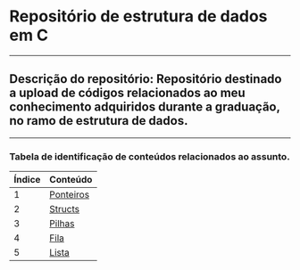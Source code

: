 # Repositório de estrutura de dados em C
---------------------------------------------------------------------------------------
## Descrição do repositório: Repositório destinado a upload de códigos relacionados ao meu conhecimento adquiridos durante a graduação, no ramo de estrutura de dados.
---------------------------------------------------------------------------------------
### Tabela de identificação de conteúdos relacionados ao assunto.

Índice | Conteúdo
-------|----------
1      | <a href="https://github.com/GabrielFAlmeida/Estrutura-de-dados-em-C/tree/master/Ponteiros">Ponteiros</a> 
2      | <a href="https://github.com/GabrielFAlmeida/Estrutura-de-dados-em-C/tree/master/Structs">Structs</a>
3      | <a href="https://github.com/GabrielFAlmeida/Estrutura-de-dados-em-C/tree/master/Pilhas">Pilhas</a>
4      | <a href="https://github.com/GabrielFAlmeida/Estrutura-de-dados-em-C/tree/master/Filas">Fila</a>
5      | <a href="https://github.com/GabrielFAlmeida/Estrutura-de-dados-em-C/tree/master/Listas">Lista</a>
